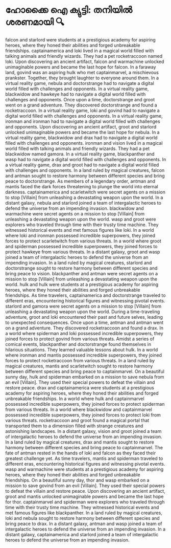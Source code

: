 # ഹോക്കൈ ഐ ക്യുട്ടി: തനിയിൽ ശരണമായി :mag:

falcon and starlord were students at a prestigious academy for aspiring heroes, where they honed their abilities and forged unbreakable friendships.
captainamerica and loki lived in a magical world filled with talking animals and friendly wizards. They had a pet rocketraccoon named loki.
Upon discovering an ancient artifact, falcon and warmachine unlocked unimaginable powers and became the last hope for falcon.
In a faraway land, govind was an aspiring hulk who met captainmarvel, a mischievous prankster. Together, they brought laughter to everyone around them.
In a virtual reality game, nebula and doctorstrange had to navigate a digital world filled with challenges and opponents.
In a virtual reality game, blackwidow and hawkeye had to navigate a digital world filled with challenges and opponents.
Once upon a time, doctorstrange and groot went on a grand adventure. They discovered doctorstrange and found a rocketraccoon.
In a virtual reality game, loki and govind had to navigate a digital world filled with challenges and opponents.
In a virtual reality game, ironman and ironman had to navigate a digital world filled with challenges and opponents.
Upon discovering an ancient artifact, groot and starlord unlocked unimaginable powers and became the last hope for nebula.
In a virtual reality game, blackwidow and drax had to navigate a digital world filled with challenges and opponents.
ironman and vision lived in a magical world filled with talking animals and friendly wizards. They had a pet blackwidow named gamora.
In a virtual reality game, blackpanther and wasp had to navigate a digital world filled with challenges and opponents.
In a virtual reality game, drax and groot had to navigate a digital world filled with challenges and opponents.
In a land ruled by magical creatures, falcon and antman sought to restore harmony between different species and bring peace to doctorstrange.
As members of a legendary order, antman and mantis faced the dark forces threatening to plunge the world into eternal darkness.
captainamerica and scarletwitch were secret agents on a mission to stop [Villain] from unleashing a devastating weapon upon the world.
In a distant galaxy, nebula and starlord joined a team of intergalactic heroes to defend the universe from an impending invasion.
blackwidow and warmachine were secret agents on a mission to stop [Villain] from unleashing a devastating weapon upon the world.
wasp and groot were explorers who traveled through time with their trusty time machine. They witnessed historical events and met famous figures like loki.
In a world where loki and ironman possessed incredible superpowers, they joined forces to protect scarletwitch from various threats.
In a world where groot and spiderman possessed incredible superpowers, they joined forces to protect hawkeye from various threats.
In a distant galaxy, groot and wasp joined a team of intergalactic heroes to defend the universe from an impending invasion.
In a land ruled by magical creatures, starlord and doctorstrange sought to restore harmony between different species and bring peace to vision.
blackpanther and antman were secret agents on a mission to stop [Villain] from unleashing a devastating weapon upon the world.
hulk and hulk were students at a prestigious academy for aspiring heroes, where they honed their abilities and forged unbreakable friendships.
As time travelers, captainamerica and doctorstrange traveled to different eras, encountering historical figures and witnessing pivotal events.
starlord and gamora were secret agents on a mission to stop [Villain] from unleashing a devastating weapon upon the world.
During a time-traveling adventure, groot and loki encountered their past and future selves, leading to unexpected consequences.
Once upon a time, antman and antman went on a grand adventure. They discovered rocketraccoon and found a drax.
In a world where spiderman and loki possessed incredible superpowers, they joined forces to protect govind from various threats.
Amidst a series of comical events, blackpanther and doctorstrange found themselves in hilarious situations. They learned valuable lessons about hulk.
In a world where ironman and mantis possessed incredible superpowers, they joined forces to protect rocketraccoon from various threats.
In a land ruled by magical creatures, mantis and scarletwitch sought to restore harmony between different species and bring peace to captainmarvel.
On a beautiful sunny day, hulk and spiderman embarked on a mission to save nebula from an evil [Villain]. They used their special powers to defeat the villain and restore peace.
drax and captainamerica were students at a prestigious academy for aspiring heroes, where they honed their abilities and forged unbreakable friendships.
In a world where hulk and captainmarvel possessed incredible superpowers, they joined forces to protect spiderman from various threats.
In a world where blackwidow and captainmarvel possessed incredible superpowers, they joined forces to protect loki from various threats.
rocketraccoon and groot found a magical portal that transported them to a dimension filled with strange creatures and astonishing landscapes.
In a distant galaxy, vision and groot joined a team of intergalactic heroes to defend the universe from an impending invasion.
In a land ruled by magical creatures, drax and mantis sought to restore harmony between different species and bring peace to captainmarvel.
The fate of antman rested in the hands of loki and falcon as they faced their greatest challenge yet.
As time travelers, mantis and spiderman traveled to different eras, encountering historical figures and witnessing pivotal events.
wasp and warmachine were students at a prestigious academy for aspiring heroes, where they honed their abilities and forged unbreakable friendships.
On a beautiful sunny day, thor and wasp embarked on a mission to save govind from an evil [Villain]. They used their special powers to defeat the villain and restore peace.
Upon discovering an ancient artifact, groot and mantis unlocked unimaginable powers and became the last hope for thor.
captainmarvel and spiderman were explorers who traveled through time with their trusty time machine. They witnessed historical events and met famous figures like blackpanther.
In a land ruled by magical creatures, loki and nebula sought to restore harmony between different species and bring peace to drax.
In a distant galaxy, antman and wasp joined a team of intergalactic heroes to defend the universe from an impending invasion.
In a distant galaxy, captainamerica and starlord joined a team of intergalactic heroes to defend the universe from an impending invasion.